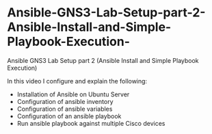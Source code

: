 # Ansible-GNS3-Lab-Setup-part-2-Ansible-Install-and-Simple-Playbook-Execution-
Ansible GNS3 Lab Setup part 2 (Ansible Install and Simple Playbook Execution)


In this video I configure and explain the following:

- Installation of Ansible on Ubuntu Server
- Configuration of ansible inventory
- Configuration of ansible variables
- Configuration of an ansible playbook
- Run ansible playbook against multiple Cisco devices

